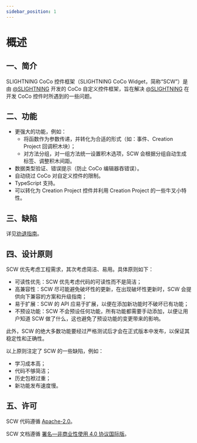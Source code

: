 ```yaml
---
sidebar_position: 1
---
```


# 概述

## 一、简介

SLIGHTNING CoCo 控件框架（SLIGHTNING CoCo Widget，简称“SCW”）是由 [@SLIGHTNING](https://s-lightning.github.io/) 开发的 CoCo 自定义控件框架，旨在解决 [@SLIGHTNING](https://s-lightning.github.io/) 在开发 CoCo 控件时所遇到的一些问题。

## 二、功能

- 更强大的功能，例如：
  - 将函数作为参数传递，并转化为合适的形式（如：事件、Creation Project 回调积木块）；
  - 对方法分组，对一组方法统一设置积木选项，SCW 会根据分组自动生成标签、调整积木间距。
- 数据类型验证、错误提示（防止 CoCo 编辑器吞错误）。
- 自动绕过 CoCo 对自定义控件的限制。
- TypeScript 支持。
- 可以转化为 Creation Project 控件并利用 Creation Project 的一些牛叉小特性。

## 三、缺陷

详见[劝退指南](dissuade)。

## 四、设计原则

SCW 优先考虑工程需求，其次考虑简洁、易用。具体原则如下：

- 可读性优先：SCW 优先考虑代码的可读性而不是简洁；
- 高兼容性：SCW 尽可能避免破坏性的更新，在出现破坏性更新时，SCW 会提供向下兼容的方案和升级指南；
- 易于扩展：SCW 的 API 应易于扩展，以便在添加新功能时不破坏已有功能；
- 不预设功能：SCW 不会预设任何功能，所有功能都需要手动添加，以便让用户知道 SCW 做了什么，这也避免了预设功能的变更带来的影响。

此外，SCW 的绝大多数功能要经过严格测试后才会在正式版本中发布，以保证其稳定性和正确性。

以上原则注定了 SCW 的一些缺陷，例如：

- 学习成本高；
- 代码不够简洁；
- 历史包袱过重；
- 新功能发布速度慢。

## 五、许可

SCW 代码遵循 [Apache-2.0](https://www.apache.org/licenses/LICENSE-2.0.html)。

SCW 文档遵循 [署名—非商业性使用 4.0 协议国际版](https://creativecommons.org/licenses/by-nc/4.0/legalcode.zh-hans)。
